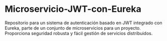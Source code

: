 # Microservicio-JWT-con-Eureka
Repositorio para un sistema de autenticación basado en JWT integrado con Eureka, parte de un conjunto de microservicios para un proyecto. Proporciona seguridad robusta y fácil gestión de servicios distribuidos.
